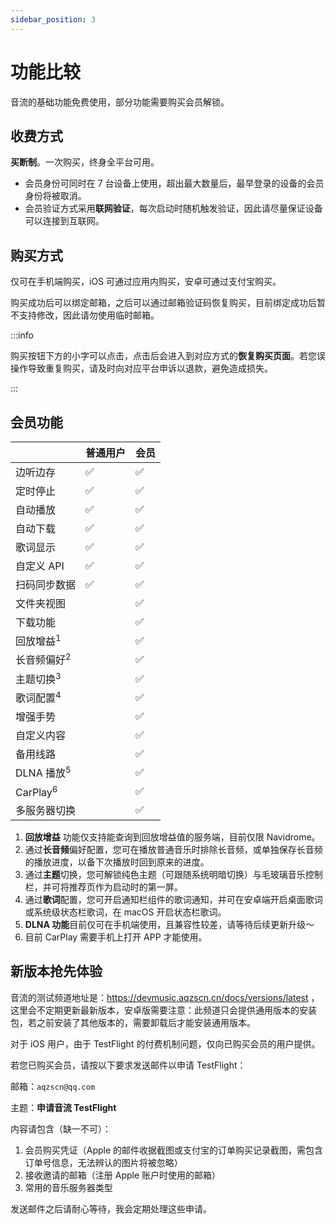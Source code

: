 ```yaml
---
sidebar_position: 3
---
```


# 功能比较

音流的基础功能免费使用，部分功能需要购买会员解锁。

## 收费方式

**买断制**。一次购买，终身全平台可用。

- 会员身份可同时在 7 台设备上使用，超出最大数量后，最早登录的设备的会员身份将被取消。
- 会员验证方式采用**联网验证**，每次启动时随机触发验证，因此请尽量保证设备可以连接到互联网。

## 购买方式

仅可在手机端购买，iOS 可通过应用内购买，安卓可通过支付宝购买。

购买成功后可以绑定邮箱，之后可以通过邮箱验证码恢复购买，目前绑定成功后暂不支持修改，因此请勿使用临时邮箱。

:::info

购买按钮下方的小字可以点击，点击后会进入到对应方式的**恢复购买页面**。若您误操作导致重复购买，请及时向对应平台申诉以退款，避免造成损失。

:::

## 会员功能

|  | 普通用户 | 会员 |
| --- | --- | --- |
| 边听边存 |✅|✅|
| 定时停止 |✅|✅|
| 自动播放 |✅|✅|
| 自动下载 |✅|✅|
| 歌词显示 |✅|✅|
| 自定义 API |✅|✅|
| 扫码同步数据 |✅|✅|
| 文件夹视图 ||✅|
| 下载功能 ||✅|
| 回放增益<sup>1</sup> ||✅|
| 长音频偏好<sup>2</sup> ||✅|
| 主题切换<sup>3</sup>  ||✅|
| 歌词配置<sup>4</sup>  ||✅|
| 增强手势 ||✅|
| 自定义内容 ||✅|
| 备用线路 ||✅|
| DLNA 播放<sup>5</sup> ||✅|
| CarPlay<sup>6</sup> ||✅|
| 多服务器切换 ||✅|

1. **回放增益** 功能仅支持能查询到回放增益值的服务端，目前仅限 Navidrome。
2. 通过**长音频**偏好配置，您可在播放普通音乐时排除长音频，或单独保存长音频的播放进度，以备下次播放时回到原来的进度。
3. 通过**主题**切换，您可解锁纯色主题（可跟随系统明暗切换）与毛玻璃音乐控制栏，并可将推荐页作为启动时的第一屏。
4. 通过**歌词**配置，您可开启通知栏组件的歌词通知，并可在安卓端开启桌面歌词或系统级状态栏歌词，在 macOS 开启状态栏歌词。
5. **DLNA 功能**目前仅可在手机端使用，且兼容性较差，请等待后续更新升级～
6. 目前 CarPlay 需要手机上打开 APP 才能使用。

## 新版本抢先体验

音流的测试频道地址是：https://devmusic.aqzscn.cn/docs/versions/latest ，这里会不定期更新最新版本，安卓版需要注意：此频道只会提供通用版本的安装包，若之前安装了其他版本的，需要卸载后才能安装通用版本。

对于 iOS 用户，由于 TestFlight 的付费机制问题，仅向已购买会员的用户提供。

若您已购买会员，请按以下要求发送邮件以申请 TestFlight：

邮箱：`aqzscn@qq.com`

主题：**申请音流 TestFlight**

内容请包含（缺一不可）：

1. 会员购买凭证（Apple 的邮件收据截图或支付宝的订单购买记录截图，需包含订单号信息，无法辨认的图片将被忽略）
2. 接收邀请的邮箱（注册 Apple 账户时使用的邮箱）
3. 常用的音乐服务器类型

发送邮件之后请耐心等待，我会定期处理这些申请。